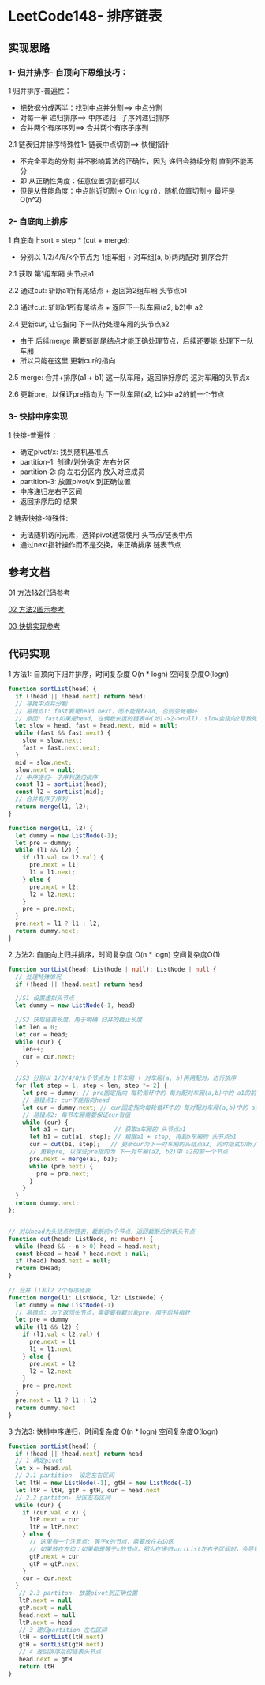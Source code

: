 # LeetCode148- 排序链表

## 实现思路

### 1- 归并排序- 自顶向下思维技巧：

1 归并排序-普遍性：
  - 把数据分成两半：找到中点并分割==> 中点分割
  - 对每一半 递归排序==> 中序递归- 子序列递归排序
  - 合并两个有序序列==> 合并两个有序子序列


2.1 链表归并排序特殊性1- 链表中点切割==> 快慢指针
  - 不完全平均的分割 并不影响算法的正确性，因为 递归会持续分割 直到不能再分
  - 即 从正确性角度：任意位置切割都可以
  - 但是从性能角度：中点附近切割→ O(n log n)，随机位置切割→ 最坏是 O(n^2)


### 2- 自底向上排序

1 自底向上sort = step * (cut + merge):
  - 分别以 1/2/4/8/k个节点为 1组车组 + 对车组(a, b)两两配对 排序合并

2.1 获取 第1组车厢 头节点a1

2.2 通过cut: 斩断a1所有尾结点 + 返回第2组车厢 头节点b1

2.3 通过cut: 斩断b1所有尾结点 + 返回下一队车厢(a2, b2)中 a2

2.4 更新cur, 让它指向 下一队待处理车厢的头节点a2
  - 由于 后续merge 需要斩断尾结点才能正确处理节点，后续还要能 处理下一队车厢
  - 所以只能在这里 更新cur的指向

2.5 merge: 合并+排序(a1 + b1) 这一队车厢，返回排好序的 这对车厢的头节点x

2.6 更新pre，以保证pre指向为 下一队车厢(a2, b2)中 a2的前一个节点


### 3- 快排中序实现

1 快排-普遍性：
  - 确定pivot/x: 找到随机基准点
  - partition-1: 创建/划分确定 左右分区
  - partition-2: 向 左右分区内 放入对应成员
  - partition-3: 放置pivot/x 到正确位置
  - 中序递归左右子区间
  - 返回排序后的 结果

2 链表快排-特殊性:
  - 无法随机访问元素，选择pivot通常使用 头节点/链表中点
  - 通过next指针操作而不是交换，来正确排序 链表节点



## 参考文档

[01 方法1&2代码参考](https://leetcode.cn/problems/sort-list/solution/pai-xu-lian-biao-di-gui-die-dai-xiang-jie-by-cherr/)


[02 方法2图示参考](https://leetcode.cn/problems/sort-list/solution/sort-list-gui-bing-pai-xu-lian-biao-by-jyd/)


[03 快排实现参考](https://leetcode.cn/problems/sort-list/solution/tie-yi-ge-kuai-su-pai-xu-de-dai-ma-mian-36ay1/)


## 代码实现

1 方法1: 自顶向下归并排序，时间复杂度 O(n * logn)  空间复杂度O(logn)
```ts
function sortList(head) {
  if (!head || !head.next) return head;
  // 寻找中点并分割
  // 易错点1: fast要是head.next，而不能是head, 否则会死循环
  // 原因: fast如果是head, 在偶数长度的链表中(如1->2->null)，slow会指向2导致死循环
  let slow = head, fast = head.next, mid = null;
  while (fast && fast.next) {
    slow = slow.next;
    fast = fast.next.next; 
  }
  mid = slow.next;
  slow.next = null;
  // 中序递归- 子序列递归排序
  const l1 = sortList(head);
  const l2 = sortList(mid);
  // 合并有序子序列
  return merge(l1, l2);
}

function merge(l1, l2) {
  let dummy = new ListNode(-1);
  let pre = dummy;
  while (l1 && l2) {
    if (l1.val <= l2.val) {
      pre.next = l1;
      l1 = l1.next;
    } else {
      pre.next = l2;
      l2 = l2.next;
    }
    pre = pre.next;
  }
  pre.next = l1 ? l1 : l2;
  return dummy.next;
}
```


2 方法2: 自底向上归并排序，时间复杂度 O(n * logn)  空间复杂度O(1)

```ts
function sortList(head: ListNode | null): ListNode | null {
  // 处理特殊情况
  if (!head || !head.next) return head

  //S1 设置虚拟头节点
  let dummy = new ListNode(-1, head)

  //S2 获取链表长度，用于明确 归并的截止长度
  let len = 0;
  let cur = head;
  while (cur) {
    len++;
    cur = cur.next;
  }

  //S3 分别以 1/2/4/8/k个节点为 1节车厢 + 对车厢(a, b)两两配对，进行排序
  for (let step = 1; step < len; step *= 2) {
    let pre = dummy; // pre固定指向 每轮循环中的 每对配对车厢(a,b)中的 a1的前一个节点
    // 易错点1: cur不能指向head 
    let cur = dummy.next; // cur固定指向每轮循环中的 每对配对车厢(a,b)中的 a头节点
    // 易错点2: 每节车厢需要保证cur有值
    while (cur) {       
      let a1 = cur;           // 获取a车厢的 头节点a1
      let b1 = cut(a1, step); // 根据a1 + step, 得到b车厢的 头节点b1
      cur = cut(b1, step);   // 更新cur为下一对车厢的头结点a2, 同时隐式切断了b1的尾节点
      // 更新pre, 以保证pre指向为 下一对车厢(a2, b2)中 a2的前一个节点
      pre.next = merge(a1, b1);
      while (pre.next) {
        pre = pre.next;
      }
    }
  }
  return dummy.next;
};


// 对以head为头结点的链表，截断前n个节点，返回截断后的新头节点
function cut(head: ListNode, n: number) {
  while (head && --n > 0) head = head.next;
  const bHead = head ? head.next : null;
  if (head) head.next = null;
  return bHead;
}
    
// 合并 l1和l2 2个有序链表
function merge(l1: ListNode, l2: ListNode) {
  let dummy = new ListNode(-1)
  // 易错点: 为了返回头节点，需要要有新对象pre，用于后移指针
  let pre = dummy
  while (l1 && l2) {
    if (l1.val < l2.val) {
      pre.next = l1
      l1 = l1.next
    } else {
      pre.next = l2
      l2 = l2.next
    }
    pre = pre.next
  }
  pre.next = l1 ? l1 : l2
  return dummy.next
}
```


3 方法3: 快排中序递归，时间复杂度 O(n * logn)  空间复杂度O(logn)

```ts
function sortList(head) {
  if (!head || !head.next) return head
  // 1 确定pivot
  let x = head.val
  // 2.1 partition- 设定左右区间
  let ltH = new ListNode(-1), gtH = new ListNode(-1)
  let ltP = ltH, gtP = gtH, cur = head.next
  // 2.2 partiton- 分区左右区间
  while (cur) {
    if (cur.val < x) {
      ltP.next = cur
      ltP = ltP.next
    } else {
      // 这里有一个注意点: 等于x的节点，需要放在右边区
      // 如果放在左边：如果都是等于x的节点，那么在递归sortList左右子区间时，会导致死循环
      gtP.next = cur
      gtP = gtP.next
    }
    cur = cur.next
  }
   // 2.3 partiton- 放置pivot到正确位置
   ltP.next = null
   gtP.next = null  
   head.next = null
   ltP.next = head
   // 3 递归partition 左右区间
   ltH = sortList(ltH.next)
   gtH = sortList(gtH.next)
   // 4 返回排序后的链表头节点
   head.next = gtH
   return ltH
}
```